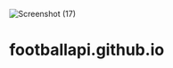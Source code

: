 ![Screenshot (17)](https://user-images.githubusercontent.com/114304964/204734703-d45d4e91-c4fc-4787-8656-41ae9c66ab87.png)
# footballapi.github.io
